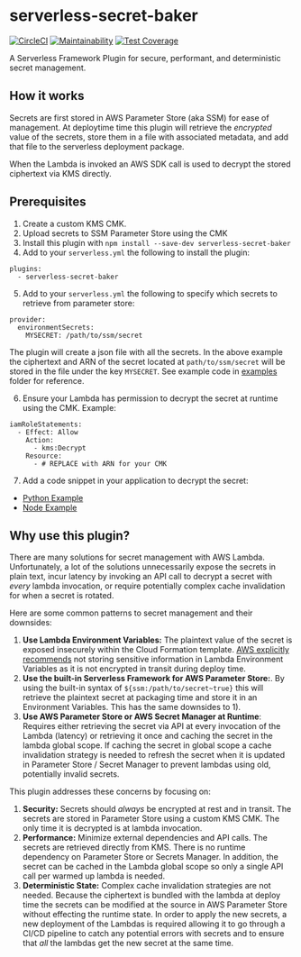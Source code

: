 # serverless-secret-baker

[![CircleCI](https://circleci.com/gh/vacasaoss/serverless-secret-baker.svg?style=svg)](https://circleci.com/gh/vacasaoss/serverless-secret-baker) [![Maintainability](https://api.codeclimate.com/v1/badges/40209674df1a65e0112b/maintainability)](https://codeclimate.com/github/vacasaoss/serverless-secret-baker/maintainability) [![Test Coverage](https://api.codeclimate.com/v1/badges/40209674df1a65e0112b/test_coverage)](https://codeclimate.com/github/vacasaoss/serverless-secret-baker/test_coverage)

A Serverless Framework Plugin for secure, performant, and deterministic secret
management.

## How it works

Secrets are first stored in AWS Parameter Store (aka SSM) for ease of management. At deploytime time this plugin will retrieve the _encrypted_ value of the secrets, store them in a file with associated metadata, and add that file to the serverless deployment package.

When the Lambda is invoked an AWS SDK call is used to decrypt the stored ciphertext via KMS directly.

## Prerequisites

1. Create a custom KMS CMK.
2. Upload secrets to SSM Parameter Store using the CMK
3. Install this plugin with `npm install --save-dev serverless-secret-baker`
4. Add to your `serverless.yml` the following to install the plugin:

```
plugins:
  - serverless-secret-baker
```

5. Add to your `serverless.yml` the following to specify which secrets to retrieve from parameter store:

```
provider:
  environmentSecrets:
    MYSECRET: /path/to/ssm/secret
```

The plugin will create a json file with all the secrets. In the above example the ciphertext and ARN of the secret located at `path/to/ssm/secret` will be stored in the file under the key `MYSECRET`.
See example code in [examples](/examples) folder for reference.

6. Ensure your Lambda has permission to decrypt the secret at runtime using the CMK. Example:

```
iamRoleStatements:
  - Effect: Allow
    Action:
      - kms:Decrypt
    Resource:
      - # REPLACE with ARN for your CMK
```

7. Add a code snippet in your application to decrypt the secret:

- [Python Example](/examples/handler.py)
- [Node Example](/examples/handler.js)

## Why use this plugin?

There are many solutions for secret management with AWS Lambda. Unfortunately, a lot of the solutions unnecessarily expose the secrets in plain text, incur latency by invoking an API call to decrypt a secret with _every_ lambda invocation, or require potentially complex cache invalidation for when a secret is rotated.

Here are some common patterns to secret management and their downsides:

1. **Use Lambda Environment Variables:** The plaintext value of the secret is exposed insecurely within the Cloud Formation template. [AWS explicitly recommends](https://docs.aws.amazon.com/lambda/latest/dg/env_variables.html) not storing sensitive information in Lambda Environment Variables as it is not encrypted in transit during deploy time.
2. **Use the built-in Serverless Framework for AWS Parameter Store:**. By using the built-in syntax of `${ssm:/path/to/secret~true}` this will retrieve the plaintext secret at packaging time and store it in an Environment Variables. This has the same downsides to 1).
3. **Use AWS Parameter Store or AWS Secret Manager at Runtime**: Requires either retrieving the secret via API at every invocation of the Lambda (latency) or retrieving it once and caching the secret in the lambda global scope. If caching the secret in global scope a cache invalidation strategy is needed to refresh the secret when it is updated in Parameter Store / Secret Manager to prevent lambdas using old, potentially invalid secrets.

This plugin addresses these concerns by focusing on:

1. **Security:** Secrets should _always_ be encrypted at rest and in transit. The secrets are stored in Parameter Store using a custom KMS CMK. The only time it is decrypted is at lambda invocation.
2. **Performance:** Minimize external dependencies and API calls. The secrets are retrieved directly from KMS. There is no runtime dependency on Parameter Store or Secrets Manager. In addition, the secret can be cached in the Lambda global scope so only a single API call per warmed up lambda is needed.
3. **Deterministic State:** Complex cache invalidation strategies are not needed. Because the ciphertext is bundled with the lambda at deploy time the secrets can be modified at the source in AWS Parameter Store without effecting the runtime state. In order to apply the new secrets, a new deployment of the Lambdas is required allowing it to go through a CI/CD pipeline to catch any potential errors with secrets and to ensure that _all_ the lambdas get the new secret at the same time.
